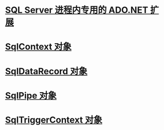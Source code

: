 # [SQL Server 进程内专用的 ADO.NET 扩展](sql-server-in-process-specific-extensions-to-ado-net.md)
# [SqlContext 对象](sqlcontext-object.md)
# [SqlDataRecord 对象](sqldatarecord-object.md)
# [SqlPipe 对象](sqlpipe-object.md)
# [SqlTriggerContext 对象](sqltriggercontext-object.md)
